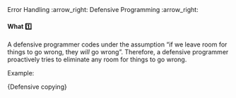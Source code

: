 <link rel="stylesheet" href="{{baseUrl}}/css/textbook.css">

<div class="website-content">

<div id="path">Error Handling :arrow_right: Defensive Programming :arrow_right:</div>

<div id="title">

#### What :one:

</div>

<div id="body">

A defensive programmer codes under the assumption “if we leave room for things to go wrong, they _will_ go wrong”. Therefore, a defensive programmer proactively tries to eliminate any room for things to go wrong.

<tip-box>

Example:

{Defensive copying}

</tip-box>

</div>

</div>
